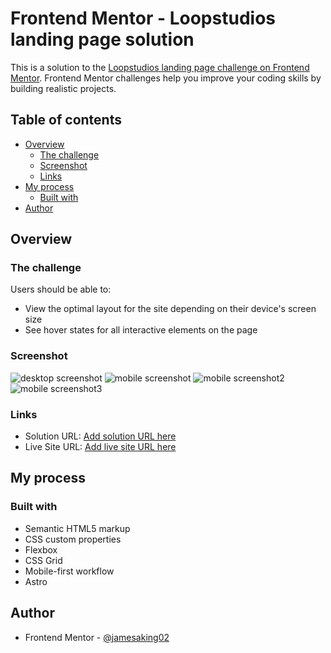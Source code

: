 # Frontend Mentor - Loopstudios landing page solution

This is a solution to the [Loopstudios landing page challenge on Frontend Mentor](https://www.frontendmentor.io/challenges/loopstudios-landing-page-N88J5Onjw). Frontend Mentor challenges help you improve your coding skills by building realistic projects. 

## Table of contents

- [Overview](#overview)
  - [The challenge](#the-challenge)
  - [Screenshot](#screenshot)
  - [Links](#links)
- [My process](#my-process)
  - [Built with](#built-with)
- [Author](#author)


## Overview

### The challenge

Users should be able to:

- View the optimal layout for the site depending on their device's screen size
- See hover states for all interactive elements on the page

### Screenshot

![desktop screenshot](/loopstudios-landing-page/images/desktop-screenshot-loopstudios-landing-page.png)
![mobile screenshot](/loopstudios-landing-page/images/mobile-screenshot-loopstudios-landing-page.png)
![mobile screenshot2](/loopstudios-landing-page/images/mobile-screenshot-loopstudios-landing-page2.png)
![mobile screenshot3](/loopstudios-landing-page/images/mobile-screenshot-loopstudios-landing-page3.png)


### Links

- Solution URL: [Add solution URL here](https://your-solution-url.com)
- Live Site URL: [Add live site URL here](https://your-live-site-url.com)

## My process

### Built with

- Semantic HTML5 markup
- CSS custom properties
- Flexbox
- CSS Grid
- Mobile-first workflow
- Astro

## Author

- Frontend Mentor - [@jamesaking02](https://www.frontendmentor.io/profile/jamesaking02)
